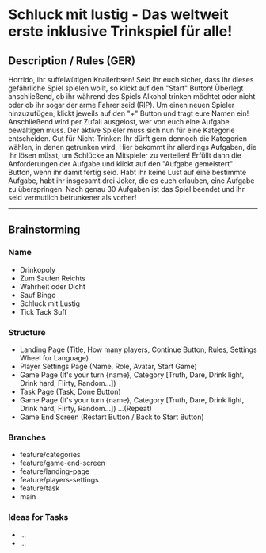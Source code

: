 # Schluck mit lustig - Das weltweit erste inklusive Trinkspiel für alle!

## Description / Rules (GER)

Horrido, ihr suffelwütigen Knallerbsen!
Seid ihr euch sicher, dass ihr dieses gefährliche Spiel spielen wollt, so klickt auf den "Start" Button!
Überlegt anschließend, ob ihr während des Spiels Alkohol trinken möchtet oder nicht oder ob ihr sogar der arme Fahrer seid (RIP).
Um einen neuen Spieler hinzuzufügen, klickt jeweils auf den "+" Button und tragt eure Namen ein!
Anschließend wird per Zufall ausgelost, wer von euch eine Aufgabe bewältigen muss.
Der aktive Spieler muss sich nun für eine Kategorie entscheiden.
Gut für Nicht-Trinker: Ihr dürft gern dennoch die Kategorien wählen, in denen getrunken wird. Hier bekommt ihr allerdings Aufgaben, die ihr lösen müsst, um Schlücke an Mitspieler zu verteilen!
Erfüllt dann die Anforderungen der Aufgabe und klickt auf den "Aufgabe gemeistert" Button, wenn ihr damit fertig seid.
Habt ihr keine Lust auf eine bestimmte Aufgabe, habt ihr insgesamt drei Joker, die es euch erlauben, eine Aufgabe zu überspringen.
Nach genau 30 Aufgaben ist das Spiel beendet und ihr seid vermutlich betrunkener als vorher!

____
## Brainstorming

### Name 

- Drinkopoly
- Zum Saufen Reichts
- Wahrheit oder Dicht
- Sauf Bingo
- Schluck mit Lustig
- Tick Tack Suff

### Structure

- Landing Page (Title, How many players, Continue Button, Rules, Settings Wheel for Language)
- Player Settings Page (Name, Role, Avatar, Start Game)
- Game Page (It's your turn {name}, Category [Truth, Dare, Drink light, Drink hard, Flirty, Random...])
- Task Page (Task, Done Button)
- Game Page (It's your turn {name}, Category [Truth, Dare, Drink light, Drink hard, Flirty, Random...]) 
...(Repeat)
- Game End Screen (Restart Button / Back to Start Button)

### Branches

- feature/categories
- feature/game-end-screen
- feature/landing-page
- feature/players-settings
- feature/task
- main

### Ideas for Tasks

- ...
- ...